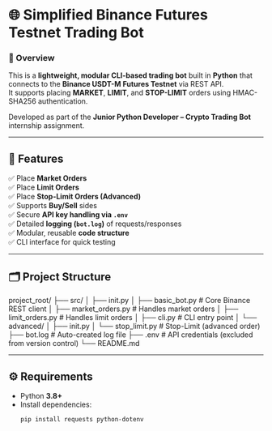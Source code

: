 # 🌐 Simplified Binance Futures Testnet Trading Bot

### 🚀 Overview
This is a **lightweight, modular CLI-based trading bot** built in **Python** that connects to the **Binance USDT-M Futures Testnet** via REST API.  
It supports placing **MARKET**, **LIMIT**, and **STOP-LIMIT** orders using HMAC-SHA256 authentication.

Developed as part of the **Junior Python Developer – Crypto Trading Bot** internship assignment.

---

## 🧩 Features
✅ Place **Market Orders**  
✅ Place **Limit Orders**  
✅ Place **Stop-Limit Orders (Advanced)**  
✅ Supports **Buy/Sell** sides  
✅ Secure **API key handling via `.env`**  
✅ Detailed **logging (`bot.log`)** of requests/responses  
✅ Modular, reusable **code structure**  
✅ CLI interface for quick testing  

---

## 🗂️ Project Structure

project_root/
├── src/
│ ├── init.py
│ ├── basic_bot.py # Core Binance REST client
│ ├── market_orders.py # Handles market orders
│ ├── limit_orders.py # Handles limit orders
│ ├── cli.py # CLI entry point
│ └── advanced/
│ ├── init.py
│ └── stop_limit.py # Stop-Limit (advanced order)
├── bot.log # Auto-created log file
├── .env # API credentials (excluded from version control)
└── README.md


---

## ⚙️ Requirements
- Python **3.8+**
- Install dependencies:
  ```bash
  pip install requests python-dotenv

